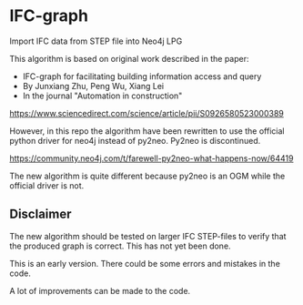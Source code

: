 # IFC-graph
Import IFC data from STEP file into Neo4j LPG

This algorithm is based on original work described in the paper:

* IFC-graph for facilitating building information access and query
* By Junxiang Zhu, Peng Wu, Xiang Lei
* In the journal "Automation in construction"

https://www.sciencedirect.com/science/article/pii/S0926580523000389

However, in this repo the algorithm have been rewritten to use the
official python driver for neo4j instead of py2neo. Py2neo is discontinued.

https://community.neo4j.com/t/farewell-py2neo-what-happens-now/64419

The new algorithm is quite different because py2neo is an OGM while the official driver is not.

## Disclaimer

The new algorithm should be tested on larger IFC STEP-files to verify
that the produced graph is correct. This has not yet been done.

This is an early version. There could be some errors and mistakes in the code.

A lot of improvements can be made to the code.
